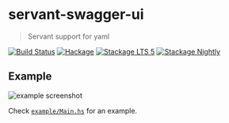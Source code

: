 # servant-swagger-ui

> Servant support for yaml

[![Build Status](https://travis-ci.org/phadej/servant-swagger-ui.svg?branch=master)](https://travis-ci.org/phadej/servant-swagger-ui)
[![Hackage](https://img.shields.io/hackage/v/servant-swagger-ui.svg)](http://hackage.haskell.org/package/servant-swagger-ui)
[![Stackage LTS 5](http://stackage.org/package/servant-swagger-ui/badge/lts-5)](http://stackage.org/lts-5/package/servant-swagger-ui)
[![Stackage Nightly](http://stackage.org/package/servant-swagger-ui/badge/nightly)](http://stackage.org/nightly/package/servant-swagger-ui)

## Example

![example screenshot](https://raw.githubusercontent.com/phadej/servant-swagger-ui/master/screenshot.png)

Check [`example/Main.hs`](https://github.com/phadej/servant-swagger-ui/blob/master/example/Main.hs) for an example.
